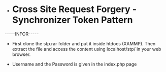 - # Cross Site Request Forgery -Synchronizer Token Pattern

-----INFOR-----

- First clone the stp.rar folder and put it inside htdocs (XAMMP). Then extract the file and access the content using localhost/stp/ in your web browser.

- Username and the Password is given in the index.php page

